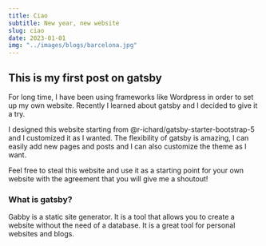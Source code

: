 ```yaml
---
title: Ciao
subtitle: New year, new website
slug: ciao
date: 2023-01-01
img: "../images/blogs/barcelona.jpg"
---
```


<H2>This is my first post on gatsby</H2>

For long time, I have been using frameworks like Wordpress in order to set up my own website.
Recently I learned about gatsby and I decided to give it a try.

I designed this website starting from @r-ichard/gatsby-starter-bootstrap-5 and I customized it as I wanted.
The flexibility of gatsby is amazing, I can easily add new pages and posts and I can also customize the theme as I want.

Feel free to steal this website and use it as a starting point for your own website with the agreement that you will give me a shoutout!

<H3>What is gatsby?</H3>
Gabby is a static site generator. It is a tool that allows you to create a website without the need of a database.
It is a great tool for personal websites and blogs.
